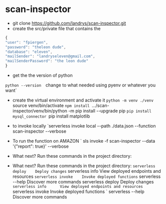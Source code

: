 # scan-inspector

- git clone https://github.com/landrys/scan-inspector.git
- create the src/private file that contains the

```javascript
{
"user": "fpiergen",
"password": "theleon dude",
"database": "eleven", 
"mailSender": "landryseleven@gmail.com",
"mailSenderPassword": "the leon dude" 
}
```
       	
- get the the version of python 

`python --version 
`change to what needed using pyenv or whatever you want`

- create the virtual environment and activate it
`python -m venv ./venv
`source venv/bin/activate
`npm install
`.../scan-inspector/venv/bin/python -m pip install --upgrade pip
`pip install mysql_connector
`pip install matplotlib
- to invoke locally
`serverless invoke local --path ./data.json --function scan-inspector --verbose

- To run the function on AMAZON
` sls invoke -f scan-inspector --data '{"report": true}' --verbose
-  What next?  Run these commands in the project directory:

- What next?  Run these commands in the project directory:
` serverless deploy    Deploy changes
` serverless info      View deployed endpoints and resources
` serverless invoke    Invoke deployed functions
` serverless --help    Discover more commands            serverless deploy    Deploy changes
` serverless info      View deployed endpoints and resources
` serverless invoke    Invoke deployed functions
` serverless --help    Discover more commands
